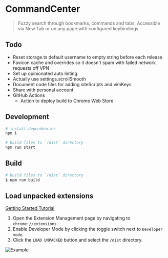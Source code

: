 # CommandCenter

> Fuzzy search through bookmarks, commands and tabs. Accessible via New Tab or on any page with configured keybindings

## Todo
- Reset storage.ts default username to empty string before each release
- Favicon cache and overrides so it doesn't spam with failed network requests off VPN
- Set up opinionated auto linting
- Actually use settings.scrollSmooth
- Document code files for adding siteScripts and vimKeys
- Share with personal account
- GitHub Actions
    - Action to deploy build to Chrome Web Store

## Development

```bash
# install dependencies
npm i

# build files to `/dist` directory
npm run start
```

## Build

```bash
# build files to `/dist` directory
$ npm run build
```

## Load unpacked extensions

[Getting Started Tutorial](https://developer.chrome.com/docs/extensions/mv3/getstarted/)

1. Open the Extension Management page by navigating to `chrome://extensions`.
2. Enable Developer Mode by clicking the toggle switch next to `Developer mode`.
3. Click the `LOAD UNPACKED` button and select the `/dist` directory.

![Example](https://wd.imgix.net/image/BhuKGJaIeLNPW9ehns59NfwqKxF2/vOu7iPbaapkALed96rzN.png?auto=format&w=571)
